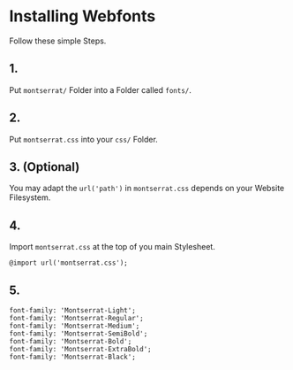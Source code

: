 # Installing Webfonts
Follow these simple Steps.

## 1.
Put `montserrat/` Folder into a Folder called `fonts/`.

## 2.
Put `montserrat.css` into your `css/` Folder.

## 3. (Optional)
You may adapt the `url('path')` in `montserrat.css` depends on your Website Filesystem.

## 4.
Import `montserrat.css` at the top of you main Stylesheet.

```
@import url('montserrat.css');
```

## 5.


```
font-family: 'Montserrat-Light';
font-family: 'Montserrat-Regular';
font-family: 'Montserrat-Medium';
font-family: 'Montserrat-SemiBold';
font-family: 'Montserrat-Bold';
font-family: 'Montserrat-ExtraBold';
font-family: 'Montserrat-Black';
```

